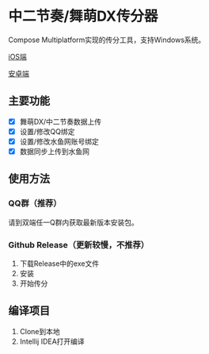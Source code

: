 # 中二节奏/舞萌DX传分器

Compose Multiplatform实现的传分工具，支持Windows系统。

[iOS端](https://github.com/Louiswu2011/chafenqi)

[安卓端](https://github.com/Louiswu2011/chafenqi-android)

## 主要功能
- [x] 舞萌DX/中二节奏数据上传
- [x] 设置/修改QQ绑定
- [x] 设置/修改水鱼网账号绑定
- [x] 数据同步上传到水鱼网

## 使用方法
### QQ群（推荐）
请到双端任一Q群内获取最新版本安装包。
### Github Release（更新较慢，不推荐）
1. 下载Release中的exe文件
2. 安装
3. 开始传分

## 编译项目
1. Clone到本地
2. Intellij IDEA打开编译
